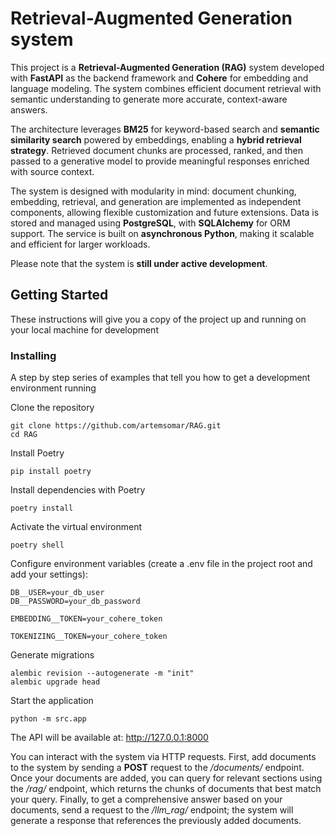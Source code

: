 # Retrieval-Augmented Generation system

This project is a **Retrieval-Augmented Generation (RAG)** system developed with **FastAPI** as the backend framework and **Cohere** for embedding and language modeling. The system combines efficient document retrieval with semantic understanding to generate more accurate, context-aware answers.

The architecture leverages **BM25** for keyword-based search and **semantic similarity search** powered by embeddings, enabling a **hybrid retrieval strategy**. Retrieved document chunks are processed, ranked, and then passed to a generative model to provide meaningful responses enriched with source context.

The system is designed with modularity in mind: document chunking, embedding, retrieval, and generation are implemented as independent components, allowing flexible customization and future extensions. Data is stored and managed using **PostgreSQL**, with **SQLAlchemy** for ORM support. The service is built on **asynchronous Python**, making it scalable and efficient for larger workloads.

Please note that the system is **still under active development**.

## Getting Started

These instructions will give you a copy of the project up and running on
your local machine for development

### Installing

A step by step series of examples that tell you how to get a development
environment running

Clone the repository

    git clone https://github.com/artemsomar/RAG.git
    cd RAG
    
Install Poetry

    pip install poetry

Install dependencies with Poetry

    poetry install
    
Activate the virtual environment

    poetry shell
    
Configure environment variables (create a .env file in the project root and add your settings):

    DB__USER=your_db_user
    DB__PASSWORD=your_db_password

    EMBEDDING__TOKEN=your_cohere_token

    TOKENIZING__TOKEN=your_cohere_token
    
Generate migrations

    alembic revision --autogenerate -m "init"
    alembic upgrade head
    
Start the application

    python -m src.app

The API will be available at:
http://127.0.0.1:8000

You can interact with the system via HTTP requests. First, add documents to the system by sending a **POST** request to the
*/documents/* endpoint. Once your documents are added, you can query for relevant sections using the */rag/* endpoint, which
returns the chunks of documents that best match your query. Finally, to get a comprehensive answer based on your documents,
send a request to the */llm_rag/* endpoint; the system will generate a response that references the previously added documents. 
